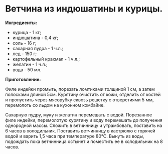 # Ветчина из индюшатины и курицы.

**Ингредиенты:**

- курица - 1 кг;
- индюшатина - 0,4 кг;
- соль - 16 г;
- сахарная пудра - 1 ч.л.;
- лед - 150 г;
- картофельный крахмал - 1 ч.л.;
- желатин - 1 ч.л.;
- вода - 50 мл.

**Приготовление:**

Филе индейки промыть, порезать ломтиками толщиной 1 см, а затем полосками длиной 5см. Курятину очистить от кожи, отделить от костей и пропустить через мясорубку сквозь решетку с отверстиями 5 мм, перемолоть со льдом на кухонном комбайне.

Сахарную  пудру,  муку  и  желатин  перемешать  с  водой.  Порезанное  филе  индейки, перемолотую курятину и воду перемешать до получения однородной массы. Сложить в ветчинницу и утрамбовать, поставить на 6 часов в холодильник. Поставить ветчинницу в кастрюлю с горячей водой и варить 1,5 часа при температуре 80°С. Вынуть из воды, подождать пока ветчинница остынет и поместить ее в холодильник на 8 часов.
